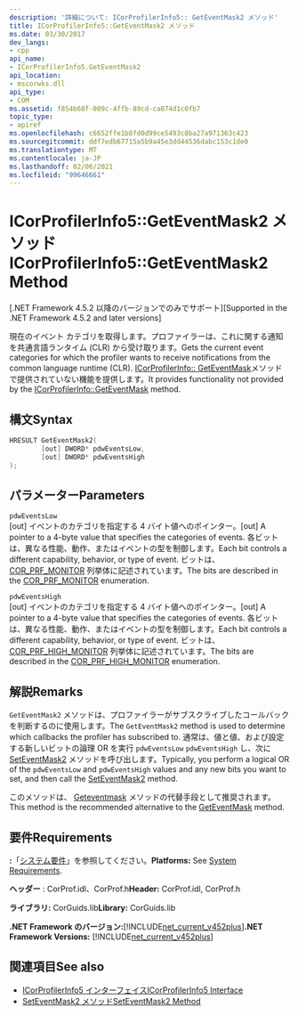 ```yaml
---
description: '詳細について: ICorProfilerInfo5:: GetEventMask2 メソッド'
title: ICorProfilerInfo5::GetEventMask2 メソッド
ms.date: 03/30/2017
dev_langs:
- cpp
api_name:
- ICorProfilerInfo5.GetEventMask2
api_location:
- mscorwks.dll
api_type:
- COM
ms.assetid: f854b68f-009c-4ffb-89cd-ca874d1c0fb7
topic_type:
- apiref
ms.openlocfilehash: c6652ffe1b8fd0d99ce5493c8ba27a971363c423
ms.sourcegitcommit: ddf7edb67715a5b9a45e3dd44536dabc153c1de0
ms.translationtype: MT
ms.contentlocale: ja-JP
ms.lasthandoff: 02/06/2021
ms.locfileid: "99646661"
---
```

# <a name="icorprofilerinfo5geteventmask2-method"></a><span data-ttu-id="2eef6-103">ICorProfilerInfo5::GetEventMask2 メソッド</span><span class="sxs-lookup"><span data-stu-id="2eef6-103">ICorProfilerInfo5::GetEventMask2 Method</span></span>

<span data-ttu-id="2eef6-104">[.NET Framework 4.5.2 以降のバージョンでのみでサポート]</span><span class="sxs-lookup"><span data-stu-id="2eef6-104">[Supported in the .NET Framework 4.5.2 and later versions]</span></span>  
  
 <span data-ttu-id="2eef6-105">現在のイベント カテゴリを取得します。プロファイラーは、これに関する通知を共通言語ランタイム (CLR) から受け取ります。</span><span class="sxs-lookup"><span data-stu-id="2eef6-105">Gets the current event categories for which the profiler wants to receive notifications from the common language runtime (CLR).</span></span>  <span data-ttu-id="2eef6-106">[ICorProfilerInfo:: GetEventMask](icorprofilerinfo-geteventmask-method.md)メソッドで提供されていない機能を提供します。</span><span class="sxs-lookup"><span data-stu-id="2eef6-106">It provides functionality not provided by the [ICorProfilerInfo::GetEventMask](icorprofilerinfo-geteventmask-method.md) method.</span></span>  
  
## <a name="syntax"></a><span data-ttu-id="2eef6-107">構文</span><span class="sxs-lookup"><span data-stu-id="2eef6-107">Syntax</span></span>  
  
```cpp
HRESULT GetEventMask2(  
        [out] DWORD* pdwEventsLow,  
        [out] DWORD* pdwEventsHigh  
);  
```  
  
## <a name="parameters"></a><span data-ttu-id="2eef6-108">パラメーター</span><span class="sxs-lookup"><span data-stu-id="2eef6-108">Parameters</span></span>  

 `pdwEventsLow`  
 <span data-ttu-id="2eef6-109">[out] イベントのカテゴリを指定する 4 バイト値へのポインター。</span><span class="sxs-lookup"><span data-stu-id="2eef6-109">[out] A pointer to a 4-byte value that specifies the categories of events.</span></span> <span data-ttu-id="2eef6-110">各ビットは、異なる性能、動作、またはイベントの型を制御します。</span><span class="sxs-lookup"><span data-stu-id="2eef6-110">Each bit controls a different capability, behavior, or type of event.</span></span> <span data-ttu-id="2eef6-111">ビットは、 [COR_PRF_MONITOR](cor-prf-monitor-enumeration.md) 列挙体に記述されています。</span><span class="sxs-lookup"><span data-stu-id="2eef6-111">The bits are described in the [COR_PRF_MONITOR](cor-prf-monitor-enumeration.md) enumeration.</span></span>  
  
 `pdwEventsHigh`  
 <span data-ttu-id="2eef6-112">[out] イベントのカテゴリを指定する 4 バイト値へのポインター。</span><span class="sxs-lookup"><span data-stu-id="2eef6-112">[out] A pointer to a 4-byte value that specifies the categories of events.</span></span>  <span data-ttu-id="2eef6-113">各ビットは、異なる性能、動作、またはイベントの型を制御します。</span><span class="sxs-lookup"><span data-stu-id="2eef6-113">Each bit controls a different capability, behavior, or type of event.</span></span> <span data-ttu-id="2eef6-114">ビットは、 [COR_PRF_HIGH_MONITOR](cor-prf-high-monitor-enumeration.md) 列挙体に記述されています。</span><span class="sxs-lookup"><span data-stu-id="2eef6-114">The bits are described in the [COR_PRF_HIGH_MONITOR](cor-prf-high-monitor-enumeration.md) enumeration.</span></span>  
  
## <a name="remarks"></a><span data-ttu-id="2eef6-115">解説</span><span class="sxs-lookup"><span data-stu-id="2eef6-115">Remarks</span></span>  

 <span data-ttu-id="2eef6-116">`GetEventMask2` メソッドは、プロファイラーがサブスクライブしたコールバックを判断するのに使用します。</span><span class="sxs-lookup"><span data-stu-id="2eef6-116">The `GetEventMask2` method is used to determine which callbacks the profiler has subscribed to.</span></span> <span data-ttu-id="2eef6-117">通常は、値と値、および設定する新しいビットの論理 OR を実行 `pdwEventsLow` `pdwEventsHigh` し、次に [SetEventMask2](icorprofilerinfo5-seteventmask2-method.md) メソッドを呼び出します。</span><span class="sxs-lookup"><span data-stu-id="2eef6-117">Typically, you perform a logical OR of the `pdwEventsLow` and `pdwEventsHigh` values and any new bits you want to set, and then call the [SetEventMask2](icorprofilerinfo5-seteventmask2-method.md) method.</span></span>  
  
 <span data-ttu-id="2eef6-118">このメソッドは、 [Geteventmask](icorprofilerinfo-geteventmask-method.md) メソッドの代替手段として推奨されます。</span><span class="sxs-lookup"><span data-stu-id="2eef6-118">This method is the recommended alternative to the [GetEventMask](icorprofilerinfo-geteventmask-method.md) method.</span></span>  
  
## <a name="requirements"></a><span data-ttu-id="2eef6-119">要件</span><span class="sxs-lookup"><span data-stu-id="2eef6-119">Requirements</span></span>  

 <span data-ttu-id="2eef6-120">**:**「[システム要件](../../get-started/system-requirements.md)」を参照してください。</span><span class="sxs-lookup"><span data-stu-id="2eef6-120">**Platforms:** See [System Requirements](../../get-started/system-requirements.md).</span></span>  
  
 <span data-ttu-id="2eef6-121">**ヘッダー** : CorProf.idl、CorProf.h</span><span class="sxs-lookup"><span data-stu-id="2eef6-121">**Header:** CorProf.idl, CorProf.h</span></span>  
  
 <span data-ttu-id="2eef6-122">**ライブラリ:** CorGuids.lib</span><span class="sxs-lookup"><span data-stu-id="2eef6-122">**Library:** CorGuids.lib</span></span>  
  
 <span data-ttu-id="2eef6-123">**.NET Framework のバージョン:**[!INCLUDE[net_current_v452plus](../../../../includes/net-current-v452plus-md.md)]</span><span class="sxs-lookup"><span data-stu-id="2eef6-123">**.NET Framework Versions:** [!INCLUDE[net_current_v452plus](../../../../includes/net-current-v452plus-md.md)]</span></span>  
  
## <a name="see-also"></a><span data-ttu-id="2eef6-124">関連項目</span><span class="sxs-lookup"><span data-stu-id="2eef6-124">See also</span></span>

- [<span data-ttu-id="2eef6-125">ICorProfilerInfo5 インターフェイス</span><span class="sxs-lookup"><span data-stu-id="2eef6-125">ICorProfilerInfo5 Interface</span></span>](icorprofilerinfo5-interface.md)
- [<span data-ttu-id="2eef6-126">SetEventMask2 メソッド</span><span class="sxs-lookup"><span data-stu-id="2eef6-126">SetEventMask2 Method</span></span>](icorprofilerinfo5-seteventmask2-method.md)
